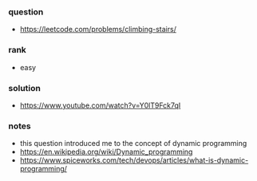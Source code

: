 ### question
- https://leetcode.com/problems/climbing-stairs/

### rank
- easy

### solution
- https://www.youtube.com/watch?v=Y0lT9Fck7qI

### notes
- this question introduced me to the concept of dynamic programming
- https://en.wikipedia.org/wiki/Dynamic_programming
- https://www.spiceworks.com/tech/devops/articles/what-is-dynamic-programming/